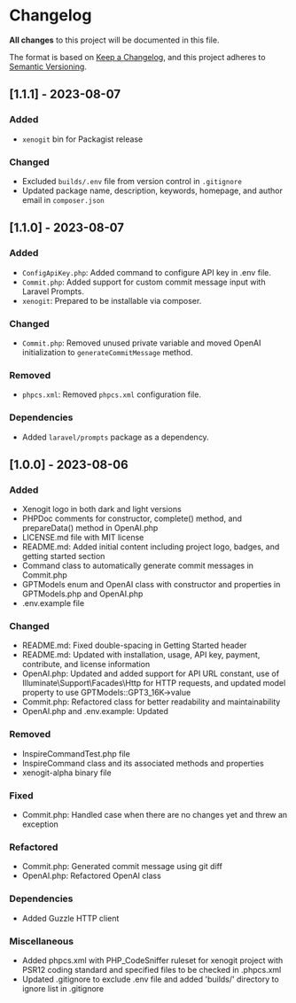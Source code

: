 # Changelog
**All changes** to this project will be documented in this file.

The format is based on [Keep a Changelog](https://keepachangelog.com/en/1.0.0/),
and this project adheres to [Semantic Versioning](https://semver.org/spec/v2.0.0.html).

## [1.1.1] - 2023-08-07

### Added
- `xenogit` bin for Packagist release

### Changed
- Excluded `builds/.env` file from version control in `.gitignore`
- Updated package name, description, keywords, homepage, and author email in `composer.json`

## [1.1.0] - 2023-08-07

### Added
- `ConfigApiKey.php`: Added command to configure API key in .env file.
- `Commit.php`: Added support for custom commit message input with Laravel Prompts.
- `xenogit`: Prepared to be installable via composer.

### Changed
- `Commit.php`: Removed unused private variable and moved OpenAI initialization to `generateCommitMessage` method.

### Removed
- `phpcs.xml`: Removed `phpcs.xml` configuration file.

### Dependencies
- Added `laravel/prompts` package as a dependency.

## [1.0.0] - 2023-08-06

### Added
- Xenogit logo in both dark and light versions
- PHPDoc comments for constructor, complete() method, and prepareData() method in OpenAI.php
- LICENSE.md file with MIT license
- README.md: Added initial content including project logo, badges, and getting started section
- Command class to automatically generate commit messages in Commit.php
- GPTModels enum and OpenAI class with constructor and properties in GPTModels.php and OpenAI.php
- .env.example file

### Changed
- README.md: Fixed double-spacing in Getting Started header
- README.md: Updated with installation, usage, API key, payment, contribute, and license information
- OpenAI.php: Updated and added support for API URL constant, use of Illuminate\Support\Facades\Http for HTTP requests, and updated model property to use GPTModels::GPT3_16K->value
- Commit.php: Refactored class for better readability and maintainability
- OpenAI.php and .env.example: Updated

### Removed
- InspireCommandTest.php file
- InspireCommand class and its associated methods and properties
- xenogit-alpha binary file

### Fixed
- Commit.php: Handled case when there are no changes yet and threw an exception

### Refactored
- Commit.php: Generated commit message using git diff
- OpenAI.php: Refactored OpenAI class

### Dependencies
- Added Guzzle HTTP client

### Miscellaneous
- Added phpcs.xml with PHP_CodeSniffer ruleset for xenogit project with PSR12 coding standard and specified files to be checked in .phpcs.xml
- Updated .gitignore to exclude .env file and added 'builds/' directory to ignore list in .gitignore
